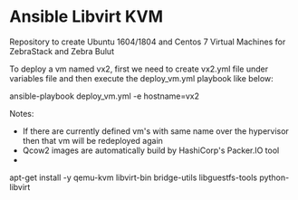 # Ansible Libvirt KVM
Repository to create Ubuntu 1604/1804 and Centos 7 Virtual Machines for ZebraStack and Zebra Bulut 

To deploy a vm named vx2, first we need to create vx2.yml file under variables file and then execute the deploy_vm.yml playbook like below:

ansible-playbook deploy_vm.yml -e hostname=vx2

Notes:
* If there are currently defined vm's with same name over the hypervisor then that vm will be redeployed again
* Qcow2 images are automatically build by HashiCorp's Packer.IO tool
*

apt-get install -y qemu-kvm libvirt-bin bridge-utils libguestfs-tools python-libvirt
